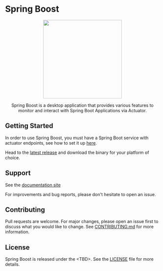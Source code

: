 # Spring Boost

<p align="center">
    <a href="https://boost.krud.dev/">
    <img width="256" src="https://github.com/krud-dev/spring-boost/blob/master/assets/icons/256x256.png?raw=true">
    </a>
</p>


<p align="center">
    Spring Boost is a desktop application that provides various features to monitor and interact with Spring Boot Applications via Actuator.
</p>

## Getting Started

In order to use Spring Boost, you must have a Spring Boot service with actuator endpoints, see how to set it up [here](https://www.baeldung.com/spring-boot-actuators).

Head to the [latest release](https://github.com/krud-dev/spring-boost/releases/latest) and download the binary for your platform of choice.

## Support

See the [documentation site](https://boost.krud.dev/)

For improvements and bug reports, please don't hesitate to open an issue.

## Contributing

Pull requests are welcome. For major changes, please open an issue first to discuss what you would like to change. See [CONTRIBUTING.md](CONTRIBUTING.md) for more information.


## License
Spring Boost is released under the \<TBD\>. See the [LICENSE](LICENSE) file for more details.
